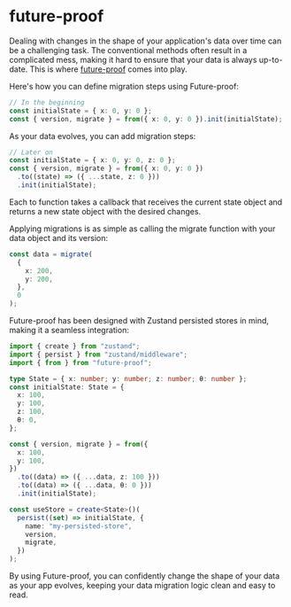 # future-proof

Dealing with changes in the shape of your application's data over time can be a challenging task. The conventional methods often result in a complicated mess, making it hard to ensure that your data is always up-to-date. This is where [future-proof](https://github.com/tone-row/future-proof) comes into play.

Here's how you can define migration steps using Future-proof:

```typescript
// In the beginning
const initialState = { x: 0, y: 0 };
const { version, migrate } = from({ x: 0, y: 0 }).init(initialState);
```
As your data evolves, you can add migration steps:

```typescript
// Later on
const initialState = { x: 0, y: 0, z: 0 };
const { version, migrate } = from({ x: 0, y: 0 })
  .to((state) => ({ ...state, z: 0 }))
  .init(initialState);
```
Each to function takes a callback that receives the current state object and returns a new state object with the desired changes.

Applying migrations is as simple as calling the migrate function with your data object and its version:

```typescript
const data = migrate(
  {
    x: 200,
    y: 200,
  },
  0
);
```
Future-proof has been designed with Zustand persisted stores in mind, making it a seamless integration:

```typescript
import { create } from "zustand";
import { persist } from "zustand/middleware";
import { from } from "future-proof";

type State = { x: number; y: number; z: number; θ: number };
const initialState: State = {
  x: 100,
  y: 100,
  z: 100,
  θ: 0,
};

const { version, migrate } = from({
  x: 100,
  y: 100,
})
  .to((data) => ({ ...data, z: 100 }))
  .to((data) => ({ ...data, θ: 0 }))
  .init(initialState);

const useStore = create<State>()(
  persist((set) => initialState, {
    name: "my-persisted-store",
    version,
    migrate,
  })
);
```

By using Future-proof, you can confidently change the shape of your data as your app evolves, keeping your data migration logic clean and easy to read.
